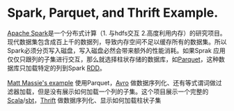 # Spark, Parquet, and Thrift Example.

[Apache Spark](http://spark.apache.org/)是一个分布式计算（1. 与hdfs交互 2.高度利用内存）的研究项目。现代数据集包含成百上千的数据列，导致内存空间不足以缓存所有的数据集。所以Spark必须分页写入磁盘，写入磁盘必然会带来额外的性能消耗。如果Sprak 应用仅仅只跟列的子集进行交互，那么就选择柱状存储的数据库，如[Parquet](http://parquet.apache.org/)，这种数据库只加载特定的列到Spark [RDD](http://spark.apache.org/docs/latest/api/scala/index.html#org.apache.spark.rdd.RDD)。

[Matt Massie's example](http://zenfractal.com/2013/08/21/a-powerful-big-data-trio/) 使用Parquet，[Avro](http://avro.apache.org/) 做数据序列化、还有等式谓词做过滤器加载，但是没有展示如何加载一个列的子集。这个项目展示一个完整的[Scala](https://www.scala-lang.org/)/[sbt](https://www.scala-sbt.org/)，[Thrift](https://thrift.apache.org/) 做数据序列化、显示如何加载柱状子集

